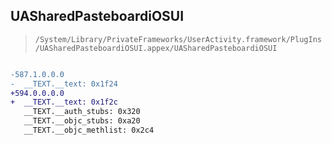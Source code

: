 ## UASharedPasteboardiOSUI

> `/System/Library/PrivateFrameworks/UserActivity.framework/PlugIns/UASharedPasteboardiOSUI.appex/UASharedPasteboardiOSUI`

```diff

-587.1.0.0.0
-  __TEXT.__text: 0x1f24
+594.0.0.0.0
+  __TEXT.__text: 0x1f2c
   __TEXT.__auth_stubs: 0x320
   __TEXT.__objc_stubs: 0xa20
   __TEXT.__objc_methlist: 0x2c4

```
